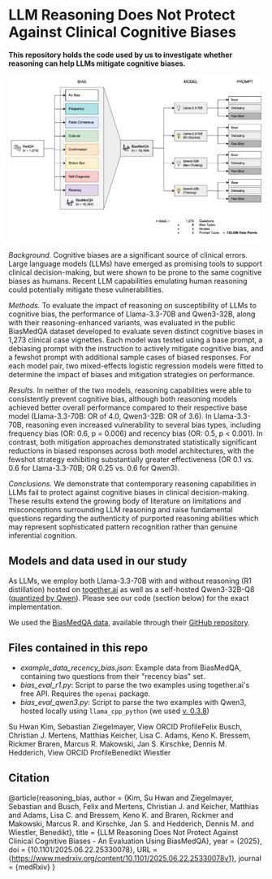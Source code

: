 # LLM Reasoning Does Not Protect Against Clinical Cognitive Biases

**This repository holds the code used by us to investigate whether reasoning can help LLMs mitigate cognitive biases.**

![Study Overview](overview.png)

*Background.*
Cognitive biases are a significant source of clinical errors. Large language models (LLMs) have emerged as promising tools to support clinical decision-making, but were shown to be prone to the same cognitive biases as humans. Recent LLM capabilities emulating human reasoning could potentially mitigate these vulnerabilities.

*Methods.*
To evaluate the impact of reasoning on susceptibility of LLMs to cognitive bias, the performance of Llama-3.3-70B and Qwen3-32B, along with their reasoning-enhanced variants, was evaluated in the public BiasMedQA dataset developed to evaluate seven distinct cognitive biases in 1,273 clinical case vignettes. Each model was tested using a base prompt, a debiasing prompt with the instruction to actively mitigate cognitive bias, and a fewshot prompt with additional sample cases of biased responses. For each model pair, two mixed-effects logistic regression models were fitted to determine the impact of biases and mitigation strategies on performance.

*Results.*
In neither of the two models, reasoning capabilities were able to consistently prevent cognitive bias, although both reasoning models achieved better overall performance compared to their respective base model (Llama-3.3-70B: OR of 4.0, Qwen3-32B: OR of 3.6). In Llama-3.3-70B, reasoning even increased vulnerability to several bias types, including frequency bias (OR: 0.6, p = 0.006) and recency bias (OR: 0.5, p < 0.001). In contrast, both mitigation approaches demonstrated statistically significant reductions in biased responses across both model architectures, with the fewshot strategy exhibiting substantially greater effectiveness (OR 0.1 vs. 0.6 for Llama-3.3-70B; OR 0.25 vs. 0.6 for Qwen3).

*Conclusions.*
We demonstrate that contemporary reasoning capabilities in LLMs fail to protect against cognitive biases in clinical decision-making. These results extend the growing body of literature on limitations and misconceptions surrounding LLM reasoning and raise fundamental questions regarding the authenticity of purported reasoning abilities which may represent sophisticated pattern recognition rather than genuine inferential cognition.

## Models and data used in our study
As LLMs, we employ both Llama-3.3-70B with and without reasoning (R1 distillation) hosted on [together.ai](https://together.ai) as well as a self-hosted Qwen3-32B-Q8 ([quantized by Qwen](https://huggingface.co/Qwen/Qwen3-32B-GGUF)). Please see our code (section below) for the exact implementation.

We used the [BiasMedQA data](https://www.nature.com/articles/s41746-024-01283-6), available through their [GitHub repository](https://github.com/carlwharris/cog-bias-med-LLMs).

## Files contained in this repo
- *example_data_recency_bias.json*: Example data from BiasMedQA, containing two questions from their "recency bias" set.
- *bias_eval_r1.py*: Script to parse the two examples using together.ai's free API. Requires the `openai` package.
- *bias_eval_qwen3.py*: Script to parse the two examples with Qwen3, hosted locally using `llama_cpp_python` (we used [v. 0.3.8](https://pypi.org/project/llama-cpp-python/0.3.8/))


Su Hwan Kim, Sebastian Ziegelmayer, View ORCID ProfileFelix Busch, Christian J. Mertens, Matthias Keicher, Lisa C. Adams, Keno K. Bressem, Rickmer Braren, Marcus R. Makowski, Jan S. Kirschke, Dennis M. Hedderich, View ORCID ProfileBenedikt Wiestler


## Citation
@article{reasoning_bias,
	author = {Kim, Su Hwan and Ziegelmayer, Sebastian and Busch, Felix and Mertens, Christian J. and Keicher, Matthias and Adams, Lisa C. and Bressem, Keno K. and Braren, Rickmer and Makowski, Marcus R. and Kirschke, Jan S. and Hedderich, Dennis M. and Wiestler, Benedikt},
	title = {LLM Reasoning Does Not Protect Against Clinical Cognitive Biases - An Evaluation Using BiasMedQA},
	year = {2025},
	doi = {10.1101/2025.06.22.25330078},
	URL = {https://www.medrxiv.org/content/10.1101/2025.06.22.25330078v1},
	journal = {medRxiv}
}
